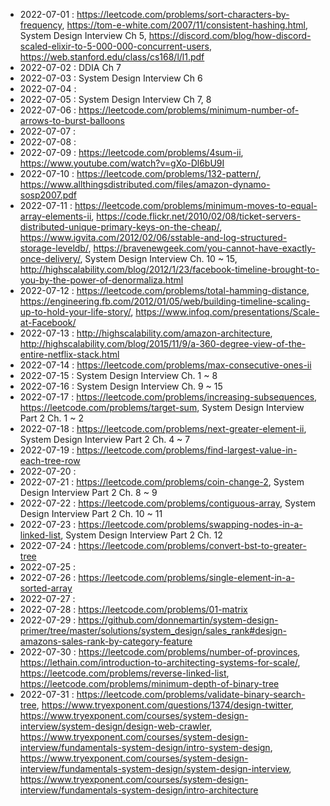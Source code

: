 
* 2022-07-01 : https://leetcode.com/problems/sort-characters-by-frequency, https://tom-e-white.com/2007/11/consistent-hashing.html, System Design Interview Ch 5, https://discord.com/blog/how-discord-scaled-elixir-to-5-000-000-concurrent-users, https://web.stanford.edu/class/cs168/l/l1.pdf
* 2022-07-02 : DDIA Ch 7
* 2022-07-03 : System Design Interview Ch 6
* 2022-07-04 : 
* 2022-07-05 : System Design Interview Ch 7, 8
* 2022-07-06 : https://leetcode.com/problems/minimum-number-of-arrows-to-burst-balloons
* 2022-07-07 :
* 2022-07-08 : 
* 2022-07-09 : https://leetcode.com/problems/4sum-ii, https://www.youtube.com/watch?v=gXo-Dl6bU9I
* 2022-07-10 : https://leetcode.com/problems/132-pattern/, https://www.allthingsdistributed.com/files/amazon-dynamo-sosp2007.pdf
* 2022-07-11 : https://leetcode.com/problems/minimum-moves-to-equal-array-elements-ii, https://code.flickr.net/2010/02/08/ticket-servers-distributed-unique-primary-keys-on-the-cheap/, https://www.igvita.com/2012/02/06/sstable-and-log-structured-storage-leveldb/, https://bravenewgeek.com/you-cannot-have-exactly-once-delivery/, System Design Interview Ch. 10 ~ 15, http://highscalability.com/blog/2012/1/23/facebook-timeline-brought-to-you-by-the-power-of-denormaliza.html
* 2022-07-12 : https://leetcode.com/problems/total-hamming-distance, https://engineering.fb.com/2012/01/05/web/building-timeline-scaling-up-to-hold-your-life-story/, https://www.infoq.com/presentations/Scale-at-Facebook/
* 2022-07-13 : http://highscalability.com/amazon-architecture, http://highscalability.com/blog/2015/11/9/a-360-degree-view-of-the-entire-netflix-stack.html
* 2022-07-14 : https://leetcode.com/problems/max-consecutive-ones-ii
* 2022-07-15 : System Design Interview Ch. 1 ~ 8
* 2022-07-16 : System Design Interview Ch. 9 ~ 15
* 2022-07-17 : https://leetcode.com/problems/increasing-subsequences, https://leetcode.com/problems/target-sum, System Design Interview Part 2 Ch. 1 ~ 2
* 2022-07-18 : https://leetcode.com/problems/next-greater-element-ii, System Design Interview Part 2 Ch. 4 ~ 7
* 2022-07-19 : https://leetcode.com/problems/find-largest-value-in-each-tree-row
* 2022-07-20 : 
* 2022-07-21 : https://leetcode.com/problems/coin-change-2, System Design Interview Part 2 Ch. 8 ~ 9
* 2022-07-22 : https://leetcode.com/problems/contiguous-array, System Design Interview Part 2 Ch. 10 ~ 11
* 2022-07-23 : https://leetcode.com/problems/swapping-nodes-in-a-linked-list, System Design Interview Part 2 Ch. 12
* 2022-07-24 : https://leetcode.com/problems/convert-bst-to-greater-tree
* 2022-07-25 : 
* 2022-07-26 : https://leetcode.com/problems/single-element-in-a-sorted-array
* 2022-07-27 : 
* 2022-07-28 : https://leetcode.com/problems/01-matrix
* 2022-07-29 : https://github.com/donnemartin/system-design-primer/tree/master/solutions/system_design/sales_rank#design-amazons-sales-rank-by-category-feature
* 2022-07-30 : https://leetcode.com/problems/number-of-provinces, https://lethain.com/introduction-to-architecting-systems-for-scale/, https://leetcode.com/problems/reverse-linked-list, https://leetcode.com/problems/minimum-depth-of-binary-tree
* 2022-07-31 : https://leetcode.com/problems/validate-binary-search-tree, https://www.tryexponent.com/questions/1374/design-twitter, https://www.tryexponent.com/courses/system-design-interview/system-design/design-web-crawler, https://www.tryexponent.com/courses/system-design-interview/fundamentals-system-design/intro-system-design, https://www.tryexponent.com/courses/system-design-interview/fundamentals-system-design/system-design-interview, https://www.tryexponent.com/courses/system-design-interview/fundamentals-system-design/intro-architecture
